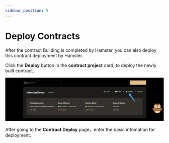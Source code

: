 ```yaml
---
sidebar_position: 5
---
```


# Deploy Contracts
 
After the contract Building is completed by Hamster, you can also deploy this contract deployment by Hamster.

Click the **Deploy** button in the **contract project** card, to deploy the newly built contract.

![createProject](./img/projectListDeploy.png)

After going to the **Contract Deploy** page，enter the basic infomation for deployment.



